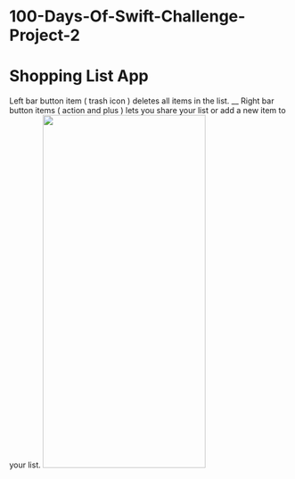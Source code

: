 # 100-Days-Of-Swift-Challenge-Project-2
# Shopping List App
Left bar button item ( trash icon ) deletes all items in the list. __
Right bar button items ( action and plus ) lets you share your list or add a new item to your list.
<img src="https://user-images.githubusercontent.com/83502600/175262152-0f74ba01-c3da-4656-85e8-b13373214bbf.png" width="292" height="633">
